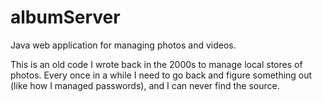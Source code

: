# albumServer
Java web application for managing photos and videos.

This is an old code I wrote back in the 2000s to manage local stores of photos.  Every
once in a while I need to go back and figure something out (like how I managed passwords),
and I can never find the source.
